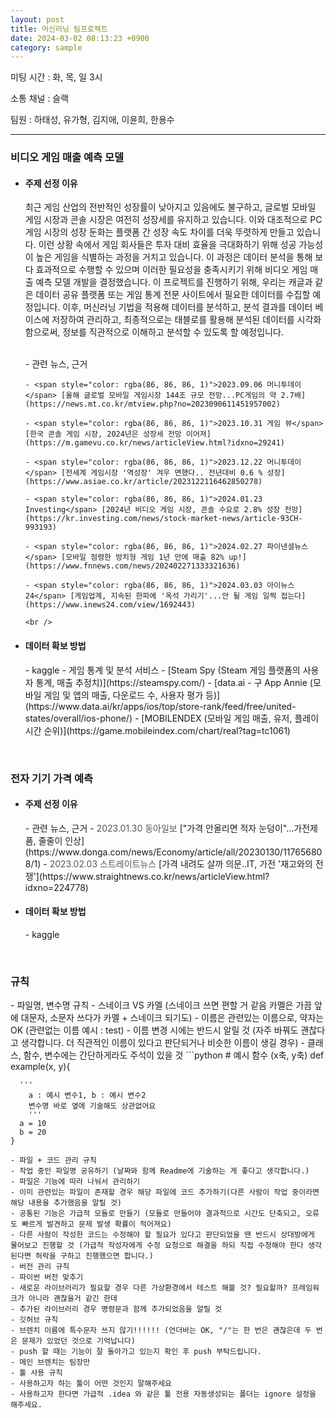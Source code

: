 ```yaml
---
layout: post
title: 머신러닝 팀프로젝트
date: 2024-03-02 08:13:23 +0900
category: sample
---
```

미팅 시간 : 화, 목, 일 3시

소통 채널 : 슬랙

팀원 : 하태성, 유가형, 김지애, 이윤희, 한용수

<hr />

<h3>비디오 게임 매출 예측 모델</h3>

- <h4>주제 선정 이유</h4>
  <p class="sub-block">  
  최근 게임 산업의 전반적인 성장률이 낮아지고 있음에도 불구하고, 글로벌 모바일 게임 시장과 콘솔 시장은 여전히 성장세를 유지하고 있습니다. 이와 대조적으로 PC 게임 시장의 성장 둔화는 플랫폼 간 성장 속도 차이를 더욱 뚜렷하게 만들고 있습니다. 이런 상황 속에서 게임 회사들은 투자 대비 효율을 극대화하기 위해 성공 가능성이 높은 게임을 식별하는 과정을 거치고 있습니다. 이 과정은 데이터 분석을 통해 보다 효과적으로 수행할 수 있으며 이러한 필요성을 충족시키기 위해 비디오 게임 매출 예측 모델 개발을 결정했습니다.<enter></enter> 이 프로젝트를 진행하기 위해, 우리는 캐글과 같은 데이터 공유 플랫폼 또는 게임 통계 전문 사이트에서 필요한 데이터를 수집할 예정입니다. 이후, 머신러닝 기법을 적용해 데이터를 분석하고, 분석 결과를 데이터 베이스에 저장하여 관리하고, 최종적으로는 태블로를 활용해 분석된 데이터를 시각화함으로써, 정보를 직관적으로 이해하고 분석할 수 있도록 할 예정입니다.
  <p>
  <br />
  - 관련 뉴스, 근거 <enter></enter>
      
      - <span style="color: rgba(86, 86, 86, 1)">2023.09.06 머니투데이</span> [올해 글로벌 모바일 게임시장 144조 규모 전망...PC게임의 약 2.7배](https://news.mt.co.kr/mtview.php?no=2023090611451957002)
      
      - <span style="color: rgba(86, 86, 86, 1)">2023.10.31 게임 뷰</span> [한국 콘솔 게임 시장, 2024년은 성장세 전망 이어져](https://m.gamevu.co.kr/news/articleView.html?idxno=29241)
      
      - <span style="color: rgba(86, 86, 86, 1)">2023.12.22 머니투데이</span> [전세계 게임시장 '역성장' 겨우 면했다.. 전년대비 0.6 % 성장](https://www.asiae.co.kr/article/2023122116462850278)
      
      - <span style="color: rgba(86, 86, 86, 1)">2024.01.23 Investing</span> [2024년 비디오 게임 시장, 콘솔 수요로 2.8% 성장 전망](https://kr.investing.com/news/stock-market-news/article-93CH-993193)

      - <span style="color: rgba(86, 86, 86, 1)">2024.02.27 파이낸셜뉴스</span> [모바일 점령한 방치형 게임 1년 만에 매출 82% up!](https://www.fnnews.com/news/202402271333321636)

      - <span style="color: rgba(86, 86, 86, 1)">2024.03.03 아이뉴스24</span> [게임업계, 지속된 한파에 '옥석 가리기'...안 될 게임 일찍 접는다](https://www.inews24.com/view/1692443)

      <br />

- <h4>데이터 확보 방법</h4>
  - kaggle
  - 게임 통계 및 분석 서비스<enter></enter>     
     - [Steam Spy (Steam 게임 플랫폼의 사용자 통계, 매출 추정치)](https://steamspy.com/)
     - [data.ai - 구 App Annie (모바일 게임 및 앱의 매출, 다운로드 수, 사용자 평가 등)](https://www.data.ai/kr/apps/ios/top/store-rank/feed/free/united-states/overall/ios-phone/)
     - [MOBILENDEX (모바일 게임 매출, 유저, 플레이 시간 순위)](https://game.mobileindex.com/chart/real?tag=tc1061)
     

<br />

<h3>전자 기기 가격 예측</h3>

- <h4>주제 선정 이유</h4>
  <p class="sub-block">
  <p>
  <enter></enter>
  - 관련 뉴스, 근거 <enter></enter>
    - <span style="color: rgba(86, 86, 86, 1)">2023.01.30 동아일보</span> ["가격 안올리면 적자 눈덩이"...가전제품, 줄줄이 인상](https://www.donga.com/news/Economy/article/all/20230130/117656808/1)
    - <span style="color: rgba(86, 86, 86, 1)">2023.02.03 스트레이트뉴스</span> [가격 내려도 살까 의문..IT, 가전 '재고와의 전쟁'](https://www.straightnews.co.kr/news/articleView.html?idxno=224778)<enter></enter>

- <h4>데이터 확보 방법</h4>
  - kaggle

<br />

<h3>규칙</h3>
- 파일명, 변수명 규칙
  - 스네이크 VS 카멜 (스네이크 쓰면 편할 거 같음 카멜은 가끔 앞에 대문자, 소문자 쓰다가 카멜 + 스네이크 되기도)
  - 이름은 관련있는 이름으로, 약자는 OK (관련없는 이름 예시 : test)
  - 이름 변경 시에는 반드시 알릴 것 (자주 바꿔도 괜찮다고 생각합니다. 더 직관적인 이름이 있다고 판단되거나 비슷한 이름이 생길 경우)
  - 클래스, 함수, 변수에는 간단하게라도 주석이 있을 것 <enter></enter>
  ```python
    # 예시 함수 (x축, y축)
    def example(x, y){
      
      '''
        a : 예시 변수1, b : 예시 변수2
        변수명 바로 옆에 기술해도 상관없어요
        '''
      a = 10
      b = 20
    }
  ```
- 파일 + 코드 관리 규칙
  - 작업 중인 파일명 공유하기 (날짜와 함께 Readme에 기술하는 게 좋다고 생각합니다.)
  - 파일은 기능에 따라 나눠서 관리하기
  - 이미 관련있는 파일이 존재할 경우 해당 파일에 코드 추가하기(다른 사람이 작업 중이라면 해당 내용을 추가했음을 알릴 것)
  - 공통된 기능은 가급적 모듈로 만들기 (모듈로 만들어야 결과적으로 시간도 단축되고, 오류도 빠르게 발견하고 문제 발생 확률이 적어져요)
  - 다른 사람이 작성한 코드는 수정해야 할 필요가 있다고 판단되었을 땐 반드시 상대방에게 물어보고 진행할 것 (가급적 작성자에게 수정 요청으로 해결을 하되 직접 수정해야 한다 생각된다면 허락을 구하고 진행했으면 합니다.)
- 버전 관리 규칙
  - 파이썬 버전 맞추기
  - 새로운 라이브러리가 필요할 경우 다른 가상환경에서 테스트 해볼 것? 필요할까? 프레임워크가 아니라 괜찮을거 같긴 한데
  - 추가된 라이브러리 경우 명령문과 함께 추가되었음을 알릴 것
- 깃허브 규칙
  - 브렌치 이름에 특수문자 쓰지 않기!!!!!! (언더바는 OK, "/"는 한 번은 괜찮은데 두 번은 문제가 있었던 것으로 기억납니다)
  - push 할 때는 기능이 잘 돌아가고 있는지 확인 후 push 부탁드립니다.
  - 메인 브렌치는 팀장만
- 툴 사용 규칙
  - 사용하고자 하는 툴이 어떤 것인지 말해주세요
  - 사용하고자 한다면 가급적 .idea 와 같은 툴 전용 자동생성되는 폴더는 ignore 설정을 해주세요.